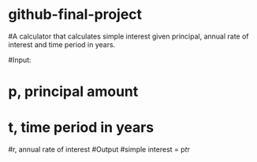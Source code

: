 # github-final-project
#A calculator that calculates simple interest given principal, annual rate of interest and time period in years.

#Input:
  # p, principal amount
  # t, time period in years
   #r, annual rate of interest
#Output
   #simple interest = p*t*r
